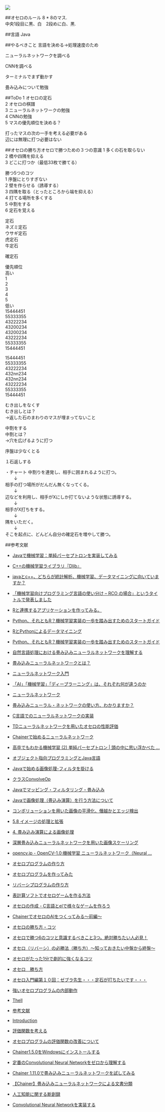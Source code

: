 ![](./xy_regend.jpg)

##オセロのルール
8 * 8のマス.  
中央1段目に黒、白　2段めに白、黒.

##言語
Java

##やるべきこと
言語を決める→処理速度のため

ニューラルネットワークを調べる

CNNを調べる

ターミナルでまず動かす

畳み込みについて勉強

##ToDo
1 オセロの定石  
2 オセロの棋譜  
3 ニューラルネットワークの勉強  
4 CNNの勉強  
5 マスの優先順位を決める？  

打ったマスの次の一手を考える必要がある  
辺には無理に打つ必要はない  

##オセロの勝ち方オセロで勝つための３つの意識
1 多くの石を取らない  
2 橋や四隅を抑える  
3 どこに打つか（最低33枚で勝てる）  

勝つ5つのコツ  
1 序盤にとりすぎない  
2 壁を作らせる（誘導する）  
3 四隅を取る（とったところから端を抑える）  
4 打てる場所を多くする  
5 中割をする  
6 定石を覚える  

定石  
ネズミ定石  
ウサギ定石  
虎定石  
牛定石  

確定石  

優先順位  
高い  
1   
2  
3  
4  
5  
低い  
15444451  
55333355  
43222234  
43200234  
43200234  
43222234  
55333355  
15444451  

15444451  
55333355  
43222234  
432nn234  
432nn234  
43222234  
55333355  
15444451  

むき出しをなくす  
むき出しとは？  
→返した石のまわりのマスが埋まってないこと

中割をする  
中割とは？  
→穴を広げるように打つ

序盤は少なくとる

１石返しする

・チャート
中割りを連発し、相手に囲まれるように打つ。  
　　↓  
相手の打つ場所がだんだん無くなってくる。  
　　↓  
辺などを利用し、相手がXにしか打てないような状態に誘導する。  
　　↓  
相手がX打ちをする。  
　　↓  
隅をいただく。  
　　↓  
そこを起点に、どんどん自分の確定石を増やして勝つ。  

##参考文献
- [Javaで機械学習：単純パーセプトロンを実装してみる](http://krr.blog.shinobi.jp/javafx_praxis/java%E3%81%A7%E6%A9%9F%E6%A2%B0%E5%AD%A6%E7%BF%92%EF%BC%9A%E5%8D%98%E7%B4%94%E3%83%91%E3%83%BC%E3%82%BB%E3%83%97%E3%83%88%E3%83%AD%E3%83%B3%E3%82%92%E5%AE%9F%E8%A3%85%E3%81%97%E3%81%A6%E3%81%BF%E3%82%8B)
- [C++の機械学習ライブラリ『Dlib』](http://blog.negativemind.com/2016/06/28/dlib-cpp-machine-learning-library/)
- [javaとc++、どちらが統計解析、機械学習、データマイニングに向いていますか？](https://teratail.com/questions/7532)
- [「機械学習向けプログラミング言語の使い分け – RCO の場合」というタイトルで発表しました](https://www.rco.recruit.co.jp/career/engineer/blog/51/)
- [Rと連携するアプリケーションを作ってみる。](http://qiita.com/mm_sys/items/596327d9ccfd1b46c791)
- [Python、それともR？機械学習実装の一歩を踏み出すためのスタートガイド](https://codeiq.jp/magazine/2016/02/30941/)
- [RとPythonによるデータマイニング](http://overlap.hatenablog.jp/)
- [Python、それともR？機械学習実装の一歩を踏み出すためのスタートガイド](https://codeiq.jp/magazine/2016/02/30941/)

- [自然言語処理における畳み込みニューラルネットワークを理解する](http://tkengo.github.io/blog/2016/03/11/understanding-convolutional-neural-networks-for-nlp/)
- [畳み込みニューラルネットワークとは？](http://hiro2o2.hatenablog.jp/entry/2016/02/05/215919)
- [ニューラルネットワーク入門](http://www-ailab.elcom.nitech.ac.jp/lecture/neuro/menu.html)
- [「AI」「機械学習」「ディープラーニング」は、それぞれ何が違うのか](http://www.atmarkit.co.jp/ait/articles/1608/12/news056.html)
- [ニューラルネットワーク](http://www.geocities.co.jp/SiliconValley-Cupertino/3384/nn/NN.html)
- [畳み込みニューラル・ネットワークの使い方、わかりますか？](http://systemdesign.altera.co.jp/can-you-see-using-convolutional-neural-networks/)
- [C言語でのニューラルネットワークの実装](http://caramelpudding.hatenablog.com/entry/2016/03/09/131228)
- [TDニューラルネットワークを用いたオセロの性能評価](http://www.cit.nihon-u.ac.jp/kouendata/No.41/7_sujo/7-039.pdf)
- [Chainerで始めるニューラルネットワーク](http://qiita.com/icoxfog417/items/96ecaff323434c8d677b)
- [高卒でもわかる機械学習 (2) 単純パーセプトロン | 頭の中に思い浮かべた ...](http://hokuts.com/2015/11/25/ml2_perceptron/)

- [オブジェクト指向プログラミングとJava言語](http://www.aerith.net/design/othello-j.html)

- [Javaで始める画像処理-フィルタを掛ける](http://nodamushi.hatenablog.com/entry/20120810/1344803015)
- [クラスConvolveOp](https://docs.oracle.com/javase/jp/6/api/java/awt/image/ConvolveOp.html)
- [Javaでマッピング・フィルタリング・畳み込み](http://fits.hatenablog.com/entry/20121027/1351353844)
- [Javaで画像処理（畳込み演算）を行う方法について](http://criticalbreak5.seesaa.net/article/420081386.html)
- [コンボリューションを用いた画像の平滑化、僭越かとエッジ検出](https://codezine.jp/article/detail/129)
- [5.8 イメージの処理と拡張](https://docs.oracle.com/javase/jp/1.4/guide/2d/spec/j2d-image.fm8.html)
- [4. 畳み込み演算による画像処理](http://www.clg.niigata-u.ac.jp/~medimg/practice_medical_imaging/imgproc_scion/4filter/index.htm)
- [深層畳み込みニューラルネットワークを用いた画像スケーリング](http://postd.cc/image-scaling-using-deep-convolutional-neural-networks-part1/)
- [opencv.jp - OpenCV-1.0:機械学習 ニューラルネットワーク（Neural ...](http://opencv.jp/opencv-1.0.0/document/opencvref_ml_nn.html)

- [オセロプログラムの作り方](http://hp.vector.co.jp/authors/VA015468/platina/algo/)
- [オセロプログラムを作ってみた](http://d.hatena.ne.jp/poor_code/20090711/1247269299)
- [リバーシプログラムの作り方](http://www.es-cube.net/es-cube/reversi/sample/)
- [表計算ソフトでオセロゲームを作る方法](http://studio-rain.cocolog-nifty.com/blog/2011/11/post-ae77.html)
- [オセロの作成 - C言語とelで様々なゲームを作ろう](http://ponk.jp/cpp/el/othello)
- [ChainerでオセロのAIをつくってみる～前編～](http://qiita.com/kanlkan/items/6bff417519ed7d5ce4da)

- [オセロの勝ち方・コツ](http://bassy84.net/othello.syosin.html)
- [オセロで勝つ6のコツと意識するべきこと3つ。絶対勝ちたい人必見！](https://kaumo.jp/topic/46156)
- [オセロ（リバーシ）の必勝法（勝ち方）～知っておきたい中盤から終盤～](http://uguisu.skr.jp/othello/3-2.html)
- [オセロがたった1分で劇的に強くなるコツ](https://matome.naver.jp/odai/2133559389849491501)
- [オセロ　勝ち方](http://mezasou.com/reversi/top27-0.html)
- [オセロ入門編第１０回：ゼブラ先生・・・定石が打ちたいです・・・](http://ameblo.jp/kakoikakoi/entry-10915878758.html)
- [強いオセロプログラムの内部動作](http://www.amy.hi-ho.ne.jp/okuhara/howtoj.htm)
- [Thell](http://sealsoft.jp/thell/)
- [参考文献](http://sealsoft.jp/thell/bibliography.html)
- [Introduction](http://radagast.se/othello/)
- [評価関数を考える](http://www.geocities.co.jp/SiliconValley-Bay/4543/Osero/Value/Value.html)
- [オセロプログラムの評価関数の改善について](https://www.kankyo-u.ac.jp/f/845/1044.pdf)
- [Chainer1.5.0をWindowsにインストールする](http://qiita.com/icoxfog417/items/ca1521f9d62183cea234)
- [定番のConvolutional Neural Networkをゼロから理解する](https://deepage.net/deep_learning/2016/11/07/convolutional_neural_network.html)
- [Chainer 1.11.0で畳み込みニューラルネットワークを試してみる](http://data.gunosy.io/entry/2016/07/28/180943)
- [【Chainer】畳み込みニューラルネットワークによる文書分類](http://qiita.com/ichiroex/items/f225f6d8eceb6796cc7e)
- [人工知能に関する断創録](http://aidiary.hatenablog.com/entry/20151007/1444223445)
- [Convolutional Neural Networkを実装する](http://qiita.com/icoxfog417/items/5aa1b3f87bb294f84bac)

